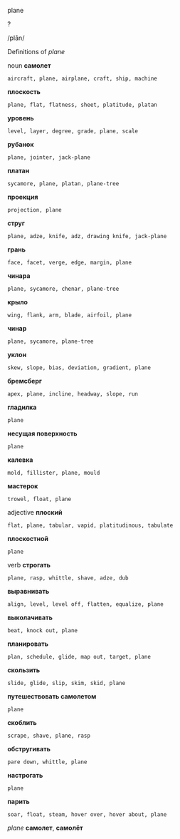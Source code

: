 plane

?

/plān/

Definitions of _plane_

noun
**самолет**

    aircraft, plane, airplane, craft, ship, machine
**плоскость**

    plane, flat, flatness, sheet, platitude, platan
**уровень**

    level, layer, degree, grade, plane, scale
**рубанок**

    plane, jointer, jack-plane
**платан**

    sycamore, plane, platan, plane-tree
**проекция**

    projection, plane
**струг**

    plane, adze, knife, adz, drawing knife, jack-plane
**грань**

    face, facet, verge, edge, margin, plane
**чинара**

    plane, sycamore, chenar, plane-tree
**крыло**

    wing, flank, arm, blade, airfoil, plane
**чинар**

    plane, sycamore, plane-tree
**уклон**

    skew, slope, bias, deviation, gradient, plane
**бремсберг**

    apex, plane, incline, headway, slope, run
**гладилка**

    plane
**несущая поверхность**

    plane
**калевка**

    mold, fillister, plane, mould
**мастерок**

    trowel, float, plane

adjective
**плоский**

    flat, plane, tabular, vapid, platitudinous, tabulate
**плоскостной**

    plane

verb
**строгать**

    plane, rasp, whittle, shave, adze, dub
**выравнивать**

    align, level, level off, flatten, equalize, plane
**выколачивать**

    beat, knock out, plane
**планировать**

    plan, schedule, glide, map out, target, plane
**скользить**

    slide, glide, slip, skim, skid, plane
**путешествовать самолетом**

    plane
**скоблить**

    scrape, shave, plane, rasp
**обстругивать**

    pare down, whittle, plane
**настрогать**

    plane
**парить**

    soar, float, steam, hover over, hover about, plane

_plane_
**самолет**, **самолёт**